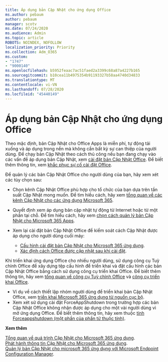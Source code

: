 ```yaml
---
title: Áp dụng bản Cập Nhật cho ứng dụng Office
ms.author: pebaum
author: pebaum
manager: scotv
ms.date: 07/24/2020
ms.audience: Admin
ms.topic: article
ROBOTS: NOINDEX, NOFOLLOW
localization_priority: Priority
ms.collection: Adm_O365
ms.custom:
- "1747"
- "9000140"
ms.openlocfilehash: b5952feaac7ac51faed2a3399c68a87a4227b165
ms.sourcegitcommit: b10cea11b4975354b91193327b58aa4740d34833
ms.translationtype: MT
ms.contentlocale: vi-VN
ms.lasthandoff: 07/28/2020
ms.locfileid: "45440149"
---
```

# <a name="apply-updates-for-office-apps"></a>Áp dụng bản Cập Nhật cho ứng dụng Office

Theo mặc định, bản Cập Nhật cho Office Apps là miễn phí, tự động tải xuống và áp dụng trong nền mà không cần bất kỳ sự can thiệp của người dùng. Để chạy bản Cập Nhật theo cách thủ công nếu bạn đang chạy vào các vấn đề áp dụng bản Cập Nhật, xem [cài đặt bản Cập Nhật Office](https://support.office.com/article/install-office-updates-2ab296f3-7f03-43a2-8e50-46de917611c5). Để biết thêm thông tin, xem [khắc phục sự cố cài đặt Office](https://support.microsoft.com/office/troubleshoot-installing-office-35ff2def-e0b2-4dac-9784-4cf212c1f6c2?ui=en-us&rs=en-us&ad=us#O365Plans=signinorgid).

Để quản lý các bản Cập Nhật Office cho người dùng của bạn, hãy xem xét các tùy chọn sau:

- Chọn kênh Cập Nhật Office phù hợp cho tổ chức của bạn dựa trên tần suất Cập Nhật mong muốn. Để tìm hiểu cách, hãy xem [tổng quan về các kênh Cập Nhật cho các ứng dụng Microsoft 365](https://docs.microsoft.com/deployoffice/overview-of-update-channels-for-office-365-proplus).

- Quyết định xem áp dụng bản cập nhật tự động từ Internet hoặc từ một phần tại chỗ. Để tìm hiểu cách, hãy xem [chọn cách quản lý bản Cập Nhật cho Microsoft 365 Apps](https://docs.microsoft.com/deployoffice/choose-how-to-manage-updates-to-office-365-proplus).

- Xem lại cài đặt bản Cập Nhật Office để kiểm soát cách Cập Nhật được áp dụng cho người dùng cuối máy:

    - [Cấu hình cài đặt bản Cập Nhật cho Microsoft 365 ứng dụng](https://docs.microsoft.com/deployoffice/configure-update-settings-for-office-365-proplus).
    - [Xác định cách Office được cập nhật sau khi cài đặt](https://docs.microsoft.com/deployoffice/configuration-options-for-the-office-2016-deployment-tool#updates-element).

Khi triển khai ứng dụng Office cho nhiều người dùng, sử dụng công cụ Tuỳ chỉnh Office để xây dựng tệp cấu hình để triển khai và đặt cấu hình các bản Cập Nhật Office bằng cách sử dụng công cụ triển khai Office. Để biết thêm thông tin, hãy xem [tổng quan về công cụ Tuỳ chỉnh Office](https://docs.microsoft.com/DeployOffice/overview-of-the-office-customization-tool-for-click-to-run) và [công cụ triển khai Office](https://go.microsoft.com/fwlink/p/?LinkID=626065).

- Ví dụ về cách thiết lập nhóm người dùng để triển khai bản Cập Nhật Office, xem [triển khai Microsoft 365 ứng dụng từ nguồn cục bộ](https://docs.microsoft.com/deployoffice/deploy-office-365-proplus-from-a-local-source).
-   Xem xét sử dụng cài đặt ForceAppShutdown trong trường hợp các bản Cập Nhật Office không nhận được áp dụng cho một vài người dùng vì mở ứng dụng Office. Để biết thêm thông tin, hãy xem thuộc [tính Forceappshutdown (một phần của phần tử thuộc tính)](https://docs.microsoft.com/deployoffice/configuration-options-for-the-office-2016-deployment-tool#forceappshutdown-property-part-of-property-element). 

**Xem thêm**

[Tổng quan về quá trình Cập Nhật cho Microsoft 365 ứng dụng](https://docs.microsoft.com/deployoffice/overview-of-the-update-process-for-office-365-proplus).  
[Phát hành thông tin Cập Nhật cho Microsoft 365 ứng dụng](https://docs.microsoft.com/officeupdates/release-notes-office365-proplus).  
[Quản lý bản Cập Nhật cho microsoft 365 ứng dụng với Microsoft Endpoint Configuration Manager](https://docs.microsoft.com/deployoffice/manage-updates-to-office-365-proplus-with-system-center-configuration-manager).  
